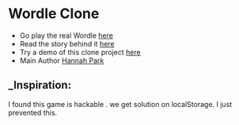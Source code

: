 # Wordle Clone

- Go play the real Wordle [here](https://www.powerlanguage.co.uk/wordle/)
- Read the story behind it [here](https://www.nytimes.com/2022/01/03/technology/wordle-word-game-creator.html)
- Try a demo of this clone project [here](https://wordle-secured.netlify.app)
- Main Author [Hannah Park](https://github.com/hannahcode/wordle)

## \_Inspiration:

I found this game is hackable . we get solution on localStorage. I just prevented this.
